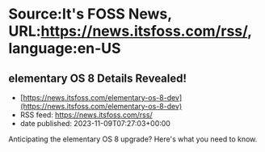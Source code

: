 # Source:It's FOSS News, URL:https://news.itsfoss.com/rss/, language:en-US

## elementary OS 8 Details Revealed!
 - [https://news.itsfoss.com/elementary-os-8-dev](https://news.itsfoss.com/elementary-os-8-dev)
 - RSS feed: https://news.itsfoss.com/rss/
 - date published: 2023-11-09T07:27:03+00:00

Anticipating the elementary OS 8 upgrade? Here's what you need to know.

